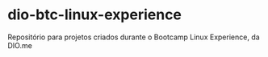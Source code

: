 # dio-btc-linux-experience
Repositório para projetos criados durante o Bootcamp Linux Experience, da DIO.me
